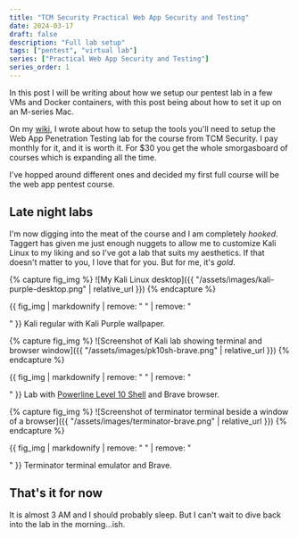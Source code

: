 ```yaml
---
title: "TCM Security Practical Web App Security and Testing"
date: 2024-03-17
draft: false
description: "Full lab setup"
tags: ["pentest", "virtual lab"]
series: ["Practical Web App Security and Testing"]
series_order: 1
---
```


In this post I will be writing about how we setup our pentest lab in a few VMs and Docker containers, with this post being about how to set it up on an M-series Mac.
<!--truncate-->

On my [wiki](https://wiki.0x8c.org/courses/tcm-security/practical-web-application-and-security-testing), I wrote about how to setup the tools you'll need to setup the Web App Penetration Testing lab for the course from TCM Security. I pay monthly for it, and it is worth it. For $30 you get the whole smorgasboard of courses which is expanding all the time. 

I've hopped around different ones and decided my first full course will be the web app pentest course.

## Late night labs

I'm now digging into the meat of the course and I am completely *hooked*. Taggert has given me just enough nuggets to allow me to customize Kali Linux to my liking and so I've got a lab that suits my aesthetics. If that doesn't matter to you, I love that for you. But for me, it's *gold*.


{% capture fig_img %} ![My Kali Linux desktop]({{ "/assets/images/kali-purple-desktop.png" | relative_url }}) {% endcapture %}

{{ fig_img | markdownify | remove: "
" | remove: "

" }} Kali regular with Kali Purple wallpaper.


{% capture fig_img %} ![Screenshot of Kali lab showing terminal and browser window]({{ "/assets/images/pk10sh-brave.png" | relative_url }}) {% endcapture %}

{{ fig_img | markdownify | remove: "
" | remove: "

" }} Lab with [Powerline Level 10 Shell](https://github.com/romkatv/powerlevel10k) and Brave browser.


{% capture fig_img %} ![Screenshot of terminator terminal beside a window of a browser]({{ "/assets/images/terminator-brave.png" | relative_url }}) {% endcapture %}

{{ fig_img | markdownify | remove: "
" | remove: "

" }} Terminator terminal emulator and Brave.


## That's it for now

It is almost 3 AM and I should probably sleep. But I can't wait to dive back into the lab in the morning...ish. 

